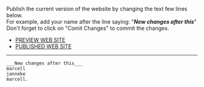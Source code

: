 Publish the current version of the website by changing the text few lines below.  
For example, add your name after the line saying: "___New changes after this___"  
Don't forget to click on "Comit Changes" to commit the changes.

- [PREVIEW WEB SITE](https://b.copim.ac.uk/_preview/)
- [PUBLISHED WEB SITE](https://b.copim.ac.uk/)


---

```
___New changes after this___
marcell
janneke
marcell.




```